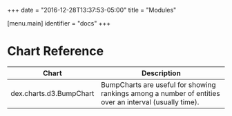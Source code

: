 +++
date = "2016-12-28T13:37:53-05:00"
title = "Modules"

[menu.main]
  identifier = "docs"
+++

# Chart Reference

| Chart                   | Description |
|-------------------------|---------|
| dex.charts.d3.BumpChart | BumpCharts are useful for showing rankings among a number of entities over an interval (usually time). |
